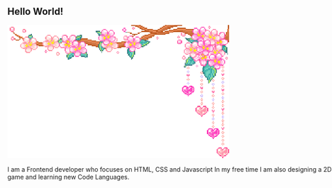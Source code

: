 ## Hello World!

<picture>
 <img alt="A 2D, pixelated, cherry blossom branch with pink flowers and hanging heart shaped decorations." src="images\hangingflowers.png">
</picture>

<style>
p {
    position:absolute;
}
</style>

<p>
I am a Frontend developer who focuses on HTML, CSS and Javascript
In my free time I am also designing a 2D game and learning new Code Languages.
</p>

<!--
**werivik/werivik** is a ✨ _special_ ✨ repository because its `README.md` (this file) appears on your GitHub profile.

Here are some ideas to get you started:

- 🔭 I’m currently working on ...
- 🌱 I’m currently learning ...
- 👯 I’m looking to collaborate on ...
- 🤔 I’m looking for help with ...
- 💬 Ask me about ...
- 📫 How to reach me: ...
- 😄 Pronouns: ...
- ⚡ Fun fact: ...
-->
